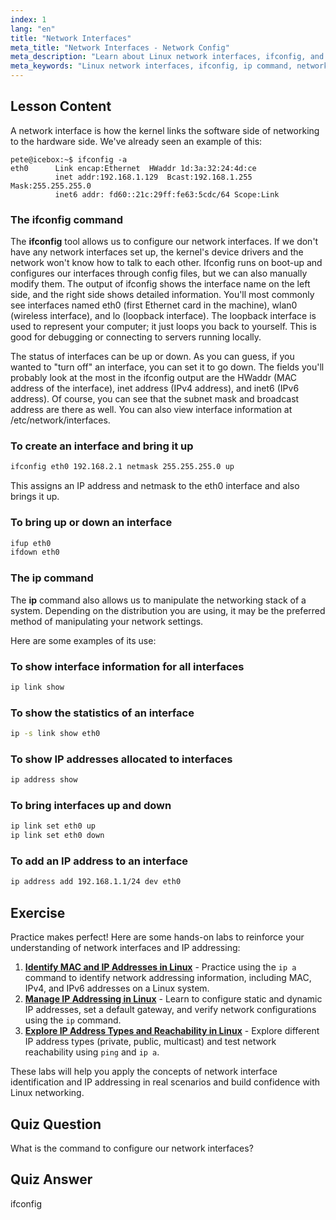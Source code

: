 ```yaml
---
index: 1
lang: "en"
title: "Network Interfaces"
meta_title: "Network Interfaces - Network Config"
meta_description: "Learn about Linux network interfaces, ifconfig, and ip commands. Understand how to configure and manage network settings. Start your Linux networking journey!"
meta_keywords: "Linux network interfaces, ifconfig, ip command, network configuration, Linux networking, beginner, tutorial, guide"
---
```


## Lesson Content

A network interface is how the kernel links the software side of networking to the hardware side. We've already seen an example of this:

```plaintext
pete@icebox:~$ ifconfig -a
eth0      Link encap:Ethernet  HWaddr 1d:3a:32:24:4d:ce
          inet addr:192.168.1.129  Bcast:192.168.1.255  Mask:255.255.255.0
          inet6 addr: fd60::21c:29ff:fe63:5cdc/64 Scope:Link
```

### The ifconfig command

The **ifconfig** tool allows us to configure our network interfaces. If we don't have any network interfaces set up, the kernel's device drivers and the network won't know how to talk to each other. Ifconfig runs on boot-up and configures our interfaces through config files, but we can also manually modify them. The output of ifconfig shows the interface name on the left side, and the right side shows detailed information. You'll most commonly see interfaces named eth0 (first Ethernet card in the machine), wlan0 (wireless interface), and lo (loopback interface). The loopback interface is used to represent your computer; it just loops you back to yourself. This is good for debugging or connecting to servers running locally.

The status of interfaces can be up or down. As you can guess, if you wanted to "turn off" an interface, you can set it to go down. The fields you'll probably look at the most in the ifconfig output are the HWaddr (MAC address of the interface), inet address (IPv4 address), and inet6 (IPv6 address). Of course, you can see that the subnet mask and broadcast address are there as well. You can also view interface information at /etc/network/interfaces.

### To create an interface and bring it up

```bash
ifconfig eth0 192.168.2.1 netmask 255.255.255.0 up
```

This assigns an IP address and netmask to the eth0 interface and also brings it up.

### To bring up or down an interface

```bash
ifup eth0
ifdown eth0
```

### The ip command

The **ip** command also allows us to manipulate the networking stack of a system. Depending on the distribution you are using, it may be the preferred method of manipulating your network settings.

Here are some examples of its use:

### To show interface information for all interfaces

```bash
ip link show
```

### To show the statistics of an interface

```bash
ip -s link show eth0
```

### To show IP addresses allocated to interfaces

```bash
ip address show
```

### To bring interfaces up and down

```bash
ip link set eth0 up
ip link set eth0 down
```

### To add an IP address to an interface

```bash
ip address add 192.168.1.1/24 dev eth0
```

## Exercise

Practice makes perfect! Here are some hands-on labs to reinforce your understanding of network interfaces and IP addressing:

1. **[Identify MAC and IP Addresses in Linux](https://labex.io/labs/comptia-identify-mac-and-ip-addresses-in-linux-592731)** - Practice using the `ip a` command to identify network addressing information, including MAC, IPv4, and IPv6 addresses on a Linux system.
2. **[Manage IP Addressing in Linux](https://labex.io/labs/comptia-manage-ip-addressing-in-linux-592736)** - Learn to configure static and dynamic IP addresses, set a default gateway, and verify network configurations using the `ip` command.
3. **[Explore IP Address Types and Reachability in Linux](https://labex.io/labs/comptia-explore-ip-address-types-and-reachability-in-linux-592780)** - Explore different IP address types (private, public, multicast) and test network reachability using `ping` and `ip a`.

These labs will help you apply the concepts of network interface identification and IP addressing in real scenarios and build confidence with Linux networking.

## Quiz Question

What is the command to configure our network interfaces?

## Quiz Answer

ifconfig

